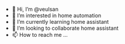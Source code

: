 - 👋 Hi, I’m @veulsan
- 👀 I’m interested in home automation
- 🌱 I’m currently learning home assistant
- 💞️ I’m looking to collaborate home assistant
- 📫 How to reach me ...

<!---
veulsan/veulsan is a ✨ special ✨ repository because its `README.md` (this file) appears on your GitHub profile.
You can click the Preview link to take a look at your changes.
--->
